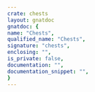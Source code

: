 ```yaml
---
crate: chests
layout: gnatdoc
gnatdoc: {
name: "Chests",
qualified_name: "Chests",
signature: "chests",
enclosing: "",
is_private: false,
documentation: "",
documentation_snippet: "",
}
---
```

